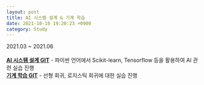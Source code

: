 ```yaml
---
layout: post
title: AI 시스템 설계 & 기계 학습
date: 2021-10-10 19:20:23 +0900
category: Study
---
```


2021.03 ~ 2021.06  
&nbsp;   
**[AI 시스템 설계 GIT](https://github.com/kimtaemin66/AIsystem_2021)** - 파이썬 언어에서 Scikit-learn, Tensorflow 등을 활용하여 AI 관련 실습 진행
&nbsp;   
**[기계 학습 GIT](https://github.com/kimtaemin66/ML_2021)** - 선형 회귀, 로지스틱 회귀에 대한 실습 진행 
